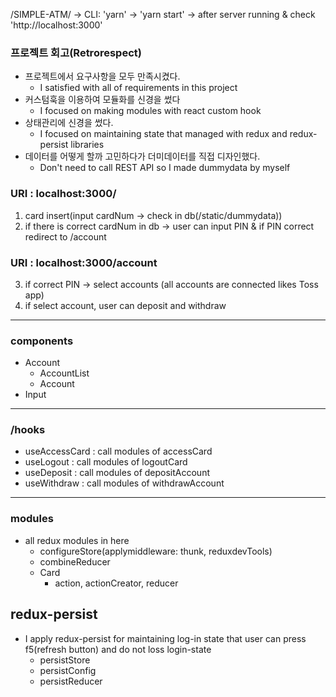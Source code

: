 /SIMPLE-ATM/ -> CLI: 'yarn' -> 'yarn start' -> after server running & check 'http://localhost:3000'

### 프로젝트 회고(Retrorespect)

- 프로젝트에서 요구사항을 모두 만족시켰다.
  - I satisfied with all of requirements in this project
- 커스텀훅을 이용하여 모듈화를 신경을 썼다
  - I focused on making modules with react custom hook
- 상태관리에 신경을 썼다.
  - I focused on maintaining state that managed with redux and redux-persist libraries
- 데이터를 어떻게 할까 고민하다가 더미데이터를 직접 디자인했다.
  - Don't need to call REST API so I made dummydata by myself

### URI : localhost:3000/

1. card insert(input cardNum -> check in db(/static/dummydata))
2. if there is correct cardNum in db -> user can input PIN & if PIN correct redirect to /account

### URI : localhost:3000/account

3. if correct PIN -> select accounts (all accounts are connected likes Toss app)
4. if select account, user can deposit and withdraw

---

### components

- Account
  - AccountList
  - Account
- Input

---

### /hooks

- useAccessCard : call modules of accessCard
- useLogout : call modules of logoutCard
- useDeposit : call modules of depositAccount
- useWithdraw : call modules of withdrawAccount

---

### modules

- all redux modules in here
  - configureStore(applymiddleware: thunk, reduxdevTools)
  - combineReducer
  - Card
    - action, actionCreator, reducer

## redux-persist

- I apply redux-persist for maintaining log-in state that user can press f5(refresh button) and do not loss login-state
  - persistStore
  - persistConfig
  - persistReducer
